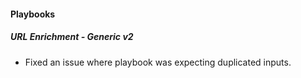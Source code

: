 
#### Playbooks
##### URL Enrichment - Generic v2
- Fixed an issue where playbook was expecting duplicated inputs.
